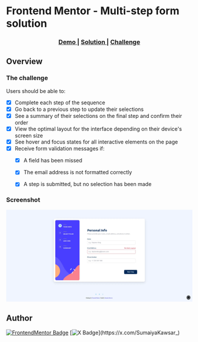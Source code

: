 # Frontend Mentor - Multi-step form solution


<div align="center">
  <h3>
    <a href="https://sumaiyakawsar.github.io/frontend-mentor-challenges-using-react/#/project31">
      Demo
    </a>
    <span> | </span>
    <a href="https://github.com/sumaiyakawsar/frontend-mentor-challenges-using-react/tree/main/src/pages/31-multi-step-form">
      Solution
    </a>
    <span> | </span>
    <a href="https://www.frontendmentor.io/challenges/multistep-form-YVAnSdqQBJ">
      Challenge
    </a>
  </h3>
</div>
 

 

## Overview

### The challenge

Users should be able to:

- [x] Complete each step of the sequence
- [x] Go back to a previous step to update their selections
- [x] See a summary of their selections on the final step and confirm their order
- [x] View the optimal layout for the interface depending on their device's screen size
- [x] See hover and focus states for all interactive elements on the page
- [x] Receive form validation messages if:
  - [x] A field has been missed
  - [x] The email address is not formatted correctly
  - [x] A step is submitted, but no selection has been made




### Screenshot

![Screenshot](../homepage/images/project31-multi-step-form.webp)

 

   
## Author

[![FrontendMentor Badge](https://img.shields.io/badge/-_SumaiyaKawsar_-3F54A3?style=plastic&labelColor=3F54A3&logo=frontend-mentor&logoColor=white&link=https://www.frontendmentor.io/profile/sumaiyakawsar)](https://www.frontendmentor.io/profile/sumaiyakawsar) [![X Badge](https://img.shields.io/badge/-_SumaiyaKawsar_-black?style=plastic&labelColor=black&logo=X&logoColor=white&link=https://x.com/SumaiyaKawsar_)](https://x.com/SumaiyaKawsar_)